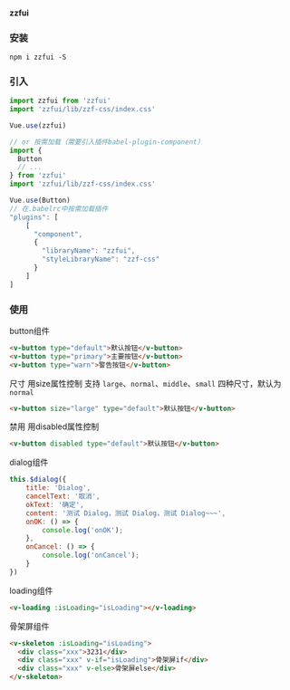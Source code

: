 #### zzfui

### 安装

```shell
npm i zzfui -S
```



### 引入
```javascript
import zzfui from 'zzfui'
import 'zzfui/lib/zzf-css/index.css'

Vue.use(zzfui)

// or 按需加载（需要引入插件babel-plugin-component）
import {
  Button
  // ...
} from 'zzfui'
import 'zzfui/lib/zzf-css/index.css'

Vue.use(Button)
// 在.babelrc中按需加载插件
"plugins": [
    [
      "component",
      {
        "libraryName": "zzfui",
        "styleLibraryName": "zzf-css"
      }
    ]
]

```

### 使用


button组件

```html
<v-button type="default">默认按钮</v-button>
<v-button type="primary">主要按钮</v-button>
<v-button type="warn">警告按钮</v-button>
```
尺寸 用size属性控制
支持 `large`、`normal`、`middle`、`small` 四种尺寸，默认为 `normal`
```html
<v-button size="large" type="default">默认按钮</v-button>
```
禁用 用disabled属性控制
```html
<v-button disabled type="default">默认按钮</v-button>
```



dialog组件

```javascript
this.$dialog({
    title: 'Dialog',
    cancelText: '取消',
    okText: '确定',
    content: '测试 Dialog，测试 Dialog，测试 Dialog~~~',
    onOK: () => {
        console.log('onOK');
    },
    onCancel: () => {
        console.log('onCancel');
    }
})
```

loading组件

```html
<v-loading :isLoading="isLoading"></v-loading>
```


骨架屏组件

```html
<v-skeleton :isLoading="isLoading">
  <div class="xxx">3231</div>
  <div class="xxx" v-if="isLoading">骨架屏if</div>
  <div class="xxx" v-else>骨架屏else</div>
</v-skeleton>
```